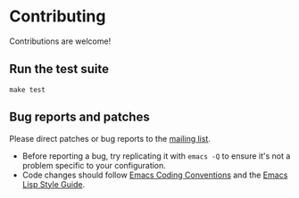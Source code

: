 # Contributing

Contributions are welcome!

## Run the test suite

```
make test
```

## Bug reports and patches

Please direct patches or bug reports to the [mailing list](https://lists.sr.ht/~mgmarlow/public-inbox).

- Before reporting a bug, try replicating it with `emacs -Q` to ensure it's not a problem specific to your configuration.
- Code changes should follow [Emacs Coding Conventions](https://www.gnu.org/software/emacs/manual/html_node/elisp/Tips.html) and the [Emacs Lisp Style Guide](https://github.com/bbatsov/emacs-lisp-style-guide).
